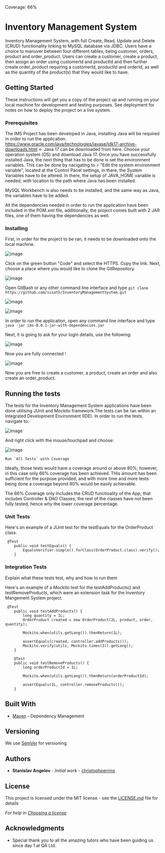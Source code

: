 Coverage: 66%
# Inventory Management System

Inventory Management System, with full Create, Read, Update and Delete (CRUD) functionality linking to MySQL database via JDBC.
Users have a choice to manuver between four different tables, being customer, orders, product and order_product. Users can create a customer, create a product, then assign an order using customerId and productId and then further create order_product requiring a customerId, productId and orderId, as well as the quantity of the product(s) that they would like to have.

## Getting Started

These instructions will get you a copy of the project up and running on your local machine for development and testing purposes. See deployment for notes on how to deploy the project on a live system.

### Prerequisites

The IMS Project has been developed in Java, installing Java will be required in order to run the application. https://www.oracle.com/java/technologies/javase/jdk17-archive-downloads.html <- Java 17 can be downloaded from here. Choose your operation system (OS) and download Java 17. Once you have successfully installed Java, the next thing that has to be done is set the environment variables. This can be done by nacigating to > "Edit the system environment variable", located at the Control Panel settings, in there, the System Variables have to be altered. In there, the setup of JAVA_HOME variable is needed, with location to the path where Java has been installed.

MySQL Workbench is also needs to be installed, and the same way as Java, the variables have to be added. 

All the dependencies needed in order to run the application have been included in the POM.xml file, additionally, the project comes built with 2 JAR files, one of them having the dependencies as well.

### Installing

First, in order for the project to be ran, it needs to be downloaded onto the local machine. 

![image](https://user-images.githubusercontent.com/97594829/181769988-6f4c31d3-805f-4190-9642-b533b587984c.png)

Click on the green button "Code" and select the HTTPS. Copy the link. Next, choose a place where you would like to clone the GitRepository.

![image](https://user-images.githubusercontent.com/97594829/181770391-d350efff-0430-4746-ad25-50b21f8a4968.png)

Open GitBash or any other command line interface and type ```git clone https://github.com/sisath/InventoryManagementSystem.git```

![image](https://user-images.githubusercontent.com/97594829/181770557-272b9717-2ef7-49aa-b19d-18db3d0ff086.png)

![image](https://user-images.githubusercontent.com/97594829/181770633-865e8444-1b99-4522-b4b5-1a9d3f2edf08.png)

In order to run the application, open any command line interface and type ```java -jar ims-0.0.1-jar-with-dependencies.jar```

Next, it is going to ask for your login details, use the following:

![image](https://user-images.githubusercontent.com/97594829/181771282-0ba5eae7-7261-4ec3-91e0-e99f9821fe14.png)

Now you are fully connected !

![image](https://user-images.githubusercontent.com/97594829/181771347-6c8a4610-74fc-4ff4-bd39-15f697308ab9.png)

Now you are free to create a customer, a product, create an order and also create an order_product.

## Running the tests

The tests for the Inventory Management System applications have been done utilising JUnit and Mockito framework.The tests can be ran within an Integrated Development Environment (IDE). In order to run the tests, navigate to:

![image](https://user-images.githubusercontent.com/97594829/181772309-8e43ed40-a3df-4aac-bc19-43a63cd04421.png)

And right click with the mouse/touchpad and choose:

![image](https://user-images.githubusercontent.com/97594829/181772572-d0000da0-e485-4746-b1ec-8420c08b4599.png)

```Run `All Tests` with Coverage``` 

Ideally, those tests would have a coverage around or above 80%, however, in this case only 66% coverage has been achieved. THis amount has been sufficient for the purpose provided, and with more time and more tests being done a coverage beyond 80% would be easily achievable.

The 66% Coverage only includes the CRUD functioality of the App, that includes Controller & DAO Classes, the rest of the classes have not been fully tested, hence why the lower coverage percentage.

### Unit Tests 

Here's an example of a JUnit test for the testEquals for the OrderProduct class.

```
 @Test
    public void testEquals() {
        EqualsVerifier.simple().forClass(OrderProduct.class).verify();
    }
```
### Integration Tests 
Explain what these tests test, why and how to run them

Here's an example of a Mockito test for the testAddProducts() and testRemoveProducts, which were an extension task for the Inventory Mangement System project.

```
 @Test
    public void testAddProducts() {
        long quantity = 1L;
        OrderProduct created = new OrderProduct(2L, product, order, quantity);

        Mockito.when(utils.getLong()).thenReturn(1L);

        assertEquals(created, controller.addProducts());
        Mockito.verify(utils, Mockito.times(3)).getLong();
    }

    @Test
    public void testRemoveProducts() {
        long orderProductId = 1L;

        Mockito.when(utils.getLong()).thenReturn(orderProductId);

        assertEquals(1L, controller.removeProducts());
    }
```
## Built With

* [Maven](https://maven.apache.org/) - Dependency Management

## Versioning

We use [SemVer](http://semver.org/) for versioning.

## Authors

* **Stanislav Angelov** - *Initial work* - [christophperrins](https://github.com/sisath)

## License

This project is licensed under the MIT license - see the [LICENSE.md](LICENSE.md) file for details 

*For help in [Choosing a license](https://choosealicense.com/)*

## Acknowledgments

* Special thank you to all the amazing tutors who have been guiding us since day 1 at QA Ltd.

